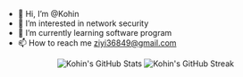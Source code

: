 - 👋 Hi, I’m @Kohin
- 👀 I’m interested in network security 
- 🌱 I’m currently learning software program 
- 📫 How to reach me ziyi36849@gmail.com


<!---
ViojinL/ViojinL is a ✨ special ✨ repository because its `README.md` (this file) appears on your GitHub profile.
You can click the Preview link to take a look at your changes.
--->

<div align="center">
  <img src="https://github-readme-stats.vercel.app/api?username=ViojinL&show_icons=true&theme=vue&hide_border=true&count_private=true" alt="Kohin's GitHub Stats"/>
  <img src="https://github-readme-streak-stats.herokuapp.com/?user=ViojinL&theme=vue&hide_border=true" alt="Kohin's GitHub Streak"/>
</div>
